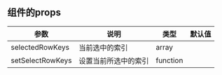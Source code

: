 ## 组件的props

| 参数 | 说明 | 类型 | 默认值 |
| --- | --- | --- | --- |
| selectedRowKeys |  当前选中的索引  | array |  |
| setSelectRowKeys |  设置当前所选中的索引  | function |  |
